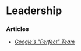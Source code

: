 # Leadership

### Articles
- [*Google's "Perfect" Team*](https://www.cnbc.com/2019/02/28/what-google-learned-in-its-quest-to-build-the-perfect-team.html)
